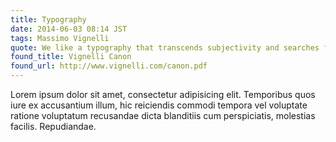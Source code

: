 ```yaml
---
title: Typography
date: 2014-06-03 08:14 JST
tags: Massimo Vignelli
quote: We like a typography that transcends subjectivity and searches for objective values, a typography that is beyond times - that doesn’t follow trends, that reflects its content in an appropriate manner.
found_title: Vignelli Canon
found_url: http://www.vignelli.com/canon.pdf
---
```


Lorem ipsum dolor sit amet, consectetur adipisicing elit. Temporibus quos iure ex accusantium illum, hic reiciendis commodi tempora vel voluptate ratione voluptatum recusandae dicta blanditiis cum perspiciatis, molestias facilis. Repudiandae.
